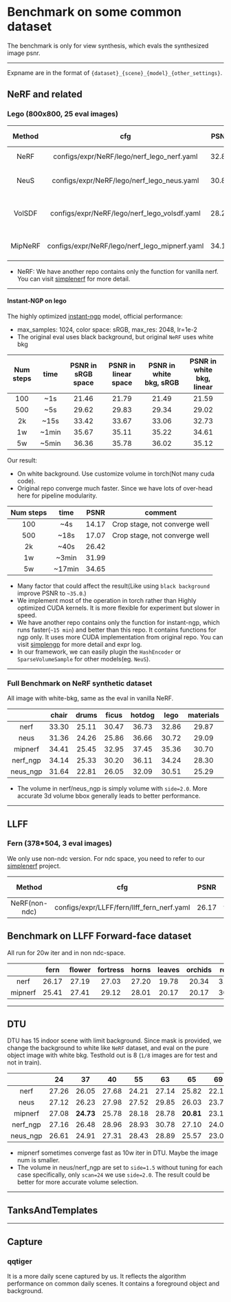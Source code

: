 # Benchmark on some common dataset

The benchmark is only for view synthesis, which evals the synthesized image psnr.

-----------------------------------------------------------------------
Expname are in the format of `{dataset}_{scene}_{model}_{other_settings}`.


## NeRF and related
### Lego  (800x800, 25 eval images)

| Method |        cfg         | PSNR |    Official repo   |    Official PSNR     | paper PSNR  | Others |
|:------:|:------------------:|:----:|:------------------:|:--------------------:|:-----------:|:-------|
|  NeRF  |configs/expr/NeRF/lego/nerf_lego_nerf.yaml|32.86|https://github.com/yenchenlin/nerf-pytorch|32.3|32.54|  |
|  NeuS  |configs/expr/NeRF/lego/nerf_lego_neus.yaml|30.81|https://github.com/Totoro97/NeuS| 31.12 |  NA |embed_pts=10 following official repo|
| VolSDF |configs/expr/NeRF/lego/nerf_lego_volsdf.yaml|28.25| https://github.com/lioryariv/volsdf | 20.77 |NA| Official repo not converge well on lego scene  |
|MipNeRF |configs/expr/NeRF/lego/nerf_lego_mipnerf.yaml|34.19| https://github.com/google/mipnerf | NA |35.74| TODO: Not fully match up yet|

* NeRF: We have another repo contains only the function for vanilla nerf. You can visit [simplenerf](https://github.com/TencentARC/simplenerf) for more detail.

-----------------------------------------------------------------------

#### Instant-NGP on lego
The highly optimized [instant-ngp](https://github.com/NVlabs/instant-ngp) model, official performance:
- max_samples: 1024, color space: sRGB, max_res: 2048, lr=1e-2
- The original eval uses black background, but original `NeRF` uses white bkg

| Num steps | time | PSNR in sRGB space | PSNR in linear space| PSNR in white bkg, sRGB | PSNR in white bkg, linear |
|:---------:|:----:|:--------------------:|:-----------------:|:-----------------:|:-----------------:|
| 100 | ~1s | 21.46 | 21.79 | 21.49 | 21.59 |
| 500 | ~5s | 29.62 | 29.83 | 29.34 | 29.02 |
| 2k  | ~15s| 33.42 | 33.67 | 33.06 | 32.73 |
| 1w  |~1min| 35.67 | 35.11 | 35.22 | 34.61 |
| 5w  |~5min| 36.36 | 35.78 | 36.02 | 35.12 |

Our result:
- On white background. Use customize volume in torch(Not many cuda code).
- Original repo converge much faster. Since we have lots of over-head here for pipeline modularity.

| Num steps | time | PSNR | comment   |
|:---------:|:----:|:----:|:---------:|
| 100 | ~4s  | 14.17 | Crop stage, not converge well|
| 500 | ~18s | 17.07 | Crop stage, not converge  well|
| 2k  | ~40s | 26.42 |  |
| 1w  | ~3min| 31.99 |  |
| 5w  | ~17min  | 34.65 | |

* Many factor that could affect the result(Like using `black background` improve PSNR to `~35.0`.)
* We implement most of the operation in torch rather than Highly optimized CUDA kernels. It is more flexible for experiment but slower in speed.
* We have another repo contains only the function for instant-ngp, which runs faster(`~15 min`) and better than this repo. It contains functions for ngp only.
It uses more CUDA implementation from original repo. You can visit [simplengp](https://github.com/TencentARC/simplengp) for more detail and expr log.
* In our framework, we can easily plugin the `HashEncoder` or `SparseVolumeSample` for other models(eg. `NeuS`).

-----------------------------------------------------------------------
### Full Benchmark on NeRF synthetic dataset

All image with white-bkg, same as the eval in vanilla NeRF.

|          |   chair    |   drums    |   ficus    |   hotdog   |   lego     | materials  |    mic     |   ship     |     |   avg  |
|:--------:|:----------:|:----------:|:----------:|:----------:|:----------:|:----------:|:----------:|:----------:|:---:|:------:|
|nerf     |   33.30    |   25.11    |   30.47    |   36.73    |   32.86    |   29.87    |   33.24    |   28.70    | | 31.285 |
|neus     |   31.36    |   24.26    |   25.86    |   36.66    |   30.72    |   29.09    |   30.50    |   26.41    | | 29.358 |
|mipnerf  |   34.41    |   25.45    |   32.95    |   37.45    |   35.36    |   30.70    |   34.84    |   29.83    | | 32.624 |
|nerf_ngp |   34.14    |   25.33    |   30.20    |   36.11    |   34.24    |   28.30    |   34.90    |   28.19    | | 31.426 |
|neus_ngp |   31.64    |   22.81    |   26.05    |   32.09    |   30.51    |   25.29    |   27.54    |   24.19    | | 27.515 |

* The volume in nerf/neus_ngp is simply volume with `side=2.0`. More accurate 3d volume bbox generally leads to better performance.

-----------------------------------------------------------------------

## LLFF
### Fern  (378*504, 3 eval images)
We only use non-ndc version. For ndc space, you need to refer to our [simplenerf](https://github.com/TencentARC/simplenerf) project.

| Method |        cfg         | PSNR |    Official repo   |    Official PSNR     | paper PSNR  |
|:------:|:------------------:|:----:|:------------------:|:--------------------:|:-----------:|
|NeRF(non-ndc)|configs/expr/LLFF/fern/llff_fern_nerf.yaml|26.17|https://github.com/yenchenlin/nerf-pytorch|26.29(non-ndc)|NA|


## Benchmark on LLFF Forward-face dataset
All run for 20w iter and in non ndc-space.

|          |    fern    |   flower   |  fortress  |   horns    |   leaves   |  orchids   |    room    |   trex     |     |  avg  |
|:--------:|:----------:|:----------:|:----------:|:----------:|:----------:|:----------:|:----------:|:----------:|:---:|:------:|
|nerf      |   26.17    |   27.19    |   27.03    |   27.20    |   19.78    |   20.34    |   31.82    |   26.38    |     | 25.822 |
|mipnerf   |   25.41    |   27.41    |   29.12    |   28.01    |   20.17    |   20.17    |   30.63    |   26.40    |     | 25.915 |


-----------------------------------------------------------------------

## DTU
DTU has 15 indoor scene with limit background. Since mask is provided, we change the background to white like `NeRF` dataset,
and eval on the pure object image with white bkg. Testhold out is 8 (`1/8` images are for test and not in train).

|         |   24  |   37  |   40  |   55  |   63  |   65  |   69  |   83  |   97  |  105  |  106  |  110  |  114  |  118  |  122  |     |  avg |
|:-------:|:-----:|:-----:|:-----:|:-----:|:-----:|:-----:|:-----:|:-----:|:-----:|:-----:|:-----:|:-----:|:-----:|:-----:|:-----:|:---:|:----:|
|nerf     | 27.26 | 26.05 | 27.68 | 24.21 | 27.14 | 25.82 | 22.16 | 28.13 | 25.30 | 28.28 | 23.12 | 26.79 | 27.73 | 26.88 | 28.52 |     |      |
|neus     | 27.12 | 26.23 | 27.98 | 27.52 | 29.85 | 26.03 | 23.75 | 26.78 | 25.79 | 28.48 | 23.38 | 26.48 | 27.70 | 24.74 | 30.72 |     |      |
|mipnerf  | 27.08 | **24.73** | 25.78 | 28.18 | 28.78 | **20.81** | 23.11 | 28.30 | 26.17 | 28.93 | 23.70 | 27.23 | 27.25 | 27.29 | 31.49 |
|nerf_ngp | 27.16 | 26.48 | 28.96 | 28.93 | 30.78 | 27.10 | 24.01 | 30.41 | 26.21 | 30.15 | 24.55 | 28.32 | 28.69 | 27.77 | 32.54 |     |
|neus_ngp | 26.61 | 24.91 | 27.31 | 28.43 | 28.89 | 25.57 | 23.04 | 26.51 | 24.84 | 27.92 | 22.48 | 25.20 | 27.56 | 24.28 | 30.56 |     |

* mipnerf sometimes converge fast as 10w iter in DTU. Maybe the image num is smaller.
* The volume in neus/nerf_ngp are set to `side=1.5` without tuning for each case specifically, only `scan=24` we use `side=2.0`.
The result could be better for more accurate volume selection.

-----------------------------------------------------------------------

## TanksAndTemplates


-----------------------------------------------------------------------

## Capture
### qqtiger
It is a more daily scene captured by us. It reflects the algorithm performance on common daily scenes.
It contains a foreground object and background.
